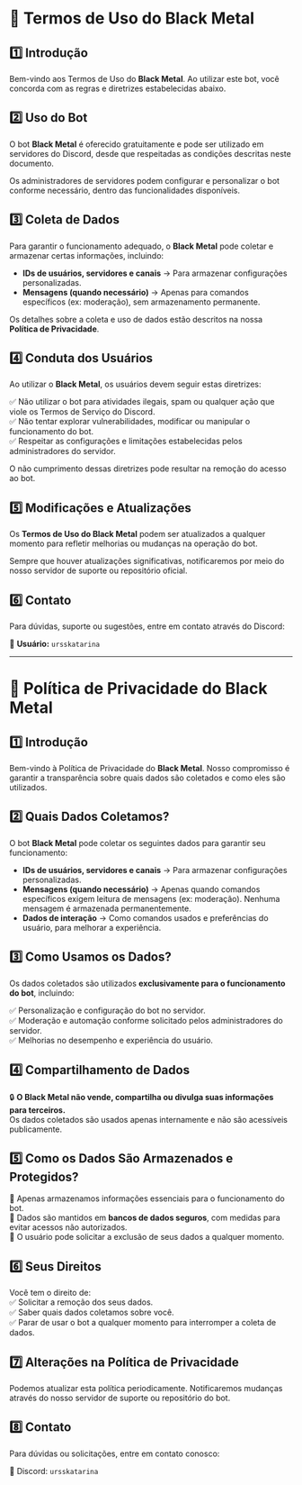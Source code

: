 # 📜 Termos de Uso do Black Metal  

## 1️⃣ **Introdução**  
Bem-vindo aos Termos de Uso do **Black Metal**. Ao utilizar este bot, você concorda com as regras e diretrizes estabelecidas abaixo.  

## 2️⃣ **Uso do Bot**  
O bot **Black Metal** é oferecido gratuitamente e pode ser utilizado em servidores do Discord, desde que respeitadas as condições descritas neste documento.  

Os administradores de servidores podem configurar e personalizar o bot conforme necessário, dentro das funcionalidades disponíveis.  

## 3️⃣ **Coleta de Dados**  
Para garantir o funcionamento adequado, o **Black Metal** pode coletar e armazenar certas informações, incluindo:  

- **IDs de usuários, servidores e canais** → Para armazenar configurações personalizadas.  
- **Mensagens (quando necessário)** → Apenas para comandos específicos (ex: moderação), sem armazenamento permanente.  

Os detalhes sobre a coleta e uso de dados estão descritos na nossa **Política de Privacidade**.  

## 4️⃣ **Conduta dos Usuários**  
Ao utilizar o **Black Metal**, os usuários devem seguir estas diretrizes:  

✅ Não utilizar o bot para atividades ilegais, spam ou qualquer ação que viole os Termos de Serviço do Discord.  
✅ Não tentar explorar vulnerabilidades, modificar ou manipular o funcionamento do bot.  
✅ Respeitar as configurações e limitações estabelecidas pelos administradores do servidor.  

O não cumprimento dessas diretrizes pode resultar na remoção do acesso ao bot.  

## 5️⃣ **Modificações e Atualizações**  
Os **Termos de Uso do Black Metal** podem ser atualizados a qualquer momento para refletir melhorias ou mudanças na operação do bot.  

Sempre que houver atualizações significativas, notificaremos por meio do nosso servidor de suporte ou repositório oficial.  

## 6️⃣ **Contato**  
Para dúvidas, suporte ou sugestões, entre em contato através do Discord:  

💬 **Usuário:** `ursskatarina`  

---------------------------------------------------------------------------------------------------------------

# 📜 Política de Privacidade do Black Metal  

## 1️⃣ **Introdução**  
Bem-vindo à Política de Privacidade do **Black Metal**. Nosso compromisso é garantir a transparência sobre quais dados são coletados e como eles são utilizados.  


## 2️⃣ **Quais Dados Coletamos?**  
O bot **Black Metal** pode coletar os seguintes dados para garantir seu funcionamento:  

- **IDs de usuários, servidores e canais** → Para armazenar configurações personalizadas.  
- **Mensagens (quando necessário)** → Apenas quando comandos específicos exigem leitura de mensagens (ex: moderação). Nenhuma mensagem é armazenada permanentemente.  
- **Dados de interação** → Como comandos usados e preferências do usuário, para melhorar a experiência.  

## 3️⃣ **Como Usamos os Dados?**  
Os dados coletados são utilizados **exclusivamente para o funcionamento do bot**, incluindo:  

✅ Personalização e configuração do bot no servidor.  
✅ Moderação e automação conforme solicitado pelos administradores do servidor.  
✅ Melhorias no desempenho e experiência do usuário.  

## 4️⃣ **Compartilhamento de Dados**  
🔒 **O Black Metal não vende, compartilha ou divulga suas informações para terceiros.**  
Os dados coletados são usados apenas internamente e não são acessíveis publicamente.  

## 5️⃣ **Como os Dados São Armazenados e Protegidos?**  
🔹 Apenas armazenamos informações essenciais para o funcionamento do bot.  
🔹 Dados são mantidos em **bancos de dados seguros**, com medidas para evitar acessos não autorizados.  
🔹 O usuário pode solicitar a exclusão de seus dados a qualquer momento.  

## 6️⃣ **Seus Direitos**  
Você tem o direito de:  
✅ Solicitar a remoção dos seus dados.  
✅ Saber quais dados coletamos sobre você.  
✅ Parar de usar o bot a qualquer momento para interromper a coleta de dados.  

## 7️⃣ **Alterações na Política de Privacidade**  
Podemos atualizar esta política periodicamente. Notificaremos mudanças através do nosso servidor de suporte ou repositório do bot.  

## 8️⃣ **Contato**  
Para dúvidas ou solicitações, entre em contato conosco:  

💬 Discord: `ursskatarina` 
